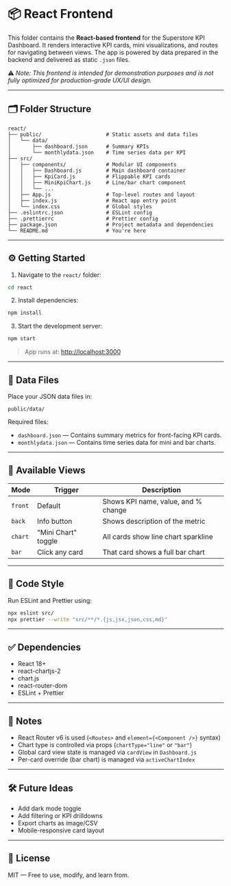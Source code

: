 # 📦 React Frontend

This folder contains the **React-based frontend** for the Superstore KPI Dashboard. It renders interactive KPI cards, mini visualizations, and routes for navigating between views. The app is powered by data prepared in the backend and delivered as static `.json` files.

⚠️ _Note: This frontend is intended for demonstration purposes and is not fully optimized for production-grade UX/UI design._

---

## 🗂️ Folder Structure

```
react/
├── public/                     # Static assets and data files
│   └── data/
│       ├── dashboard.json      # Summary KPIs
│       └── monthlydata.json    # Time series data per KPI
├── src/
│   ├── components/             # Modular UI components
│   │   ├── Dashboard.js        # Main dashboard container
│   │   ├── KpiCard.js          # Flippable KPI cards
│   │   ├── MiniKpiChart.js     # Line/bar chart component
│   │   └── ...
│   ├── App.js                  # Top-level routes and layout
│   ├── index.js                # React app entry point
│   └── index.css               # Global styles
├── .eslintrc.json              # ESLint config
├── .prettierrc                 # Prettier config
├── package.json                # Project metadata and dependencies
└── README.md                   # You're here
```

---

## ⚙️ Getting Started

1. Navigate to the `react/` folder:

```bash
cd react
```

2. Install dependencies:

```bash
npm install
```

3. Start the development server:

```bash
npm start
```

> App runs at: [http://localhost:3000](http://localhost:3000)

---

## 📁 Data Files

Place your JSON data files in:

```
public/data/
```

Required files:

- `dashboard.json` — Contains summary metrics for front-facing KPI cards.
- `monthlydata.json` — Contains time series data for mini and bar charts.

---

## 🔄 Available Views

| Mode    | Trigger             | Description                         |
| ------- | ------------------- | ----------------------------------- |
| `front` | Default             | Shows KPI name, value, and % change |
| `back`  | Info button         | Shows description of the metric     |
| `chart` | "Mini Chart" toggle | All cards show line chart sparkline |
| `bar`   | Click any card      | That card shows a full bar chart    |

---

## 🧹 Code Style

Run ESLint and Prettier using:

```bash
npx eslint src/
npx prettier --write "src/**/*.{js,jsx,json,css,md}"
```

---

## ✅ Dependencies

- React 18+
- react-chartjs-2
- chart.js
- react-router-dom
- ESLint + Prettier

---

## 🧠 Notes

- React Router v6 is used (`<Routes>` and `element={<Component />}` syntax)
- Chart type is controlled via props (`chartType="line"` or `"bar"`)
- Global card view state is managed via `cardView` in `Dashboard.js`
- Per-card override (bar chart) is managed via `activeChartIndex`

---

## 🛠️ Future Ideas

- Add dark mode toggle
- Add filtering or KPI drilldowns
- Export charts as image/CSV
- Mobile-responsive card layout

---

## 📄 License

MIT — Free to use, modify, and learn from.
